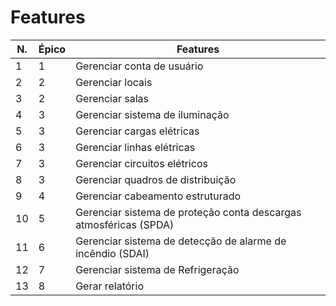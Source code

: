 # Features
| N. |  Épico | Features |
| --- | --- |  --- |
| 1 |  1 | Gerenciar conta de usuário |
| 2 | 2 | Gerenciar locais |
| 3 | 2 | Gerenciar salas |
| 4 | 3 | Gerenciar sistema de iluminação |
| 5 | 3 | Gerenciar cargas elétricas |
| 6 | 3 | Gerenciar linhas elétricas |
| 7 | 3| Gerenciar circuitos elétricos |
| 8 | 3 | Gerenciar quadros de distribuição |
| 9 | 4 | Gerenciar cabeamento estruturado |
| 10 | 5 | Gerenciar sistema de proteção conta descargas atmosféricas (SPDA) |
| 11 | 6 | Gerenciar sistema de detecção de alarme de incêndio (SDAI) |
| 12 | 7 | Gerenciar sistema de Refrigeração|
| 13 | 8 | Gerar relatório |